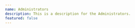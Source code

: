 ```yaml
---
name: Administrators
description: This is a description for the Administrators.
featured: false
---
```

